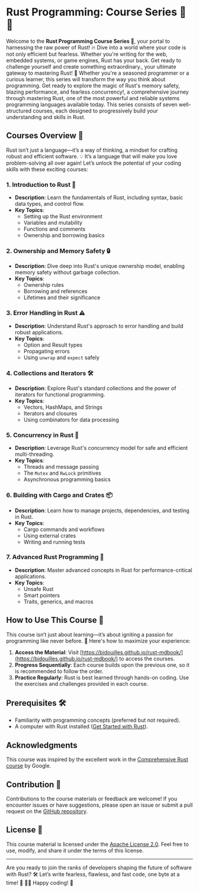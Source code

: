 # Rust Programming: Course Series 🚀 🦀

Welcome to the **Rust Programming Course Series 🦀**, your portal to harnessing the raw power of Rust! 🔥 Dive into a world where your code is not only efficient but fearless. Whether you're writing for the web, embedded systems, or game engines, Rust has your back. Get ready to challenge yourself and create something extraordinary., your ultimate gateway to mastering Rust! 🌈 Whether you're a seasoned programmer or a curious learner, this series will transform the way you think about programming. Get ready to explore the magic of Rust's memory safety, blazing performance, and fearless concurrency!, a comprehensive journey through mastering Rust, one of the most powerful and reliable systems programming languages available today. This series consists of seven well-structured courses, each designed to progressively build your understanding and skills in Rust.

## Courses Overview 🎯

Rust isn’t just a language—it’s a way of thinking, a mindset for crafting robust and efficient software. 💡 It’s a language that will make you love problem-solving all over again! Let’s unlock the potential of your coding skills with these exciting courses:

### 1. **Introduction to Rust** 🌟
- **Description**: Learn the fundamentals of Rust, including syntax, basic data types, and control flow.
- **Key Topics**:
  - Setting up the Rust environment
  - Variables and mutability
  - Functions and comments
  - Ownership and borrowing basics

### 2. **Ownership and Memory Safety** 🔒
- **Description**: Dive deep into Rust's unique ownership model, enabling memory safety without garbage collection.
- **Key Topics**:
  - Ownership rules
  - Borrowing and references
  - Lifetimes and their significance

### 3. **Error Handling in Rust** ⚠️
- **Description**: Understand Rust's approach to error handling and build robust applications.
- **Key Topics**:
  - Option and Result types
  - Propagating errors
  - Using `unwrap` and `expect` safely

### 4. **Collections and Iterators** 🛠️
- **Description**: Explore Rust's standard collections and the power of iterators for functional programming.
- **Key Topics**:
  - Vectors, HashMaps, and Strings
  - Iterators and closures
  - Using combinators for data processing

### 5. **Concurrency in Rust** 🤝
- **Description**: Leverage Rust's concurrency model for safe and efficient multi-threading.
- **Key Topics**:
  - Threads and message passing
  - The `Mutex` and `RwLock` primitives
  - Asynchronous programming basics

### 6. **Building with Cargo and Crates** 📦
- **Description**: Learn how to manage projects, dependencies, and testing in Rust.
- **Key Topics**:
  - Cargo commands and workflows
  - Using external crates
  - Writing and running tests

### 7. **Advanced Rust Programming** 🚧
- **Description**: Master advanced concepts in Rust for performance-critical applications.
- **Key Topics**:
  - Unsafe Rust
  - Smart pointers
  - Traits, generics, and macros

## How to Use This Course 📝

This course isn’t just about learning—it’s about igniting a passion for programming like never before. 🌟 Here's how to maximize your experience:

1. **Access the Material**: Visit [https://bidouilles.github.io/rust-mdbook/](https://bidouilles.github.io/rust-mdbook/) to access the courses.
2. **Progress Sequentially**: Each course builds upon the previous one, so it is recommended to follow the order.
3. **Practice Regularly**: Rust is best learned through hands-on coding. Use the exercises and challenges provided in each course.

## Prerequisites 🛠️
- Familiarity with programming concepts (preferred but not required).
- A computer with Rust installed ([Get Started with Rust](https://www.rust-lang.org/learn/get-started)).

## Acknowledgments

This course was inspired by the excellent work in the [Comprehensive Rust course](https://google.github.io/comprehensive-rust/) by Google.

## Contribution 🤲
Contributions to the course materials or feedback are welcome! If you encounter issues or have suggestions, please open an issue or submit a pull request on the [GitHub repository](https://github.com/bidouilles/rust-mdbook).

## License 📜
This course material is licensed under the [Apache License 2.0](https://www.apache.org/licenses/LICENSE-2.0). Feel free to use, modify, and share it under the terms of this license.

---

Are you ready to join the ranks of developers shaping the future of software with Rust? 🛠️ Let’s write fearless, flawless, and fast code, one byte at a time! 🚀 🦀✨ Happy coding! 🚀
